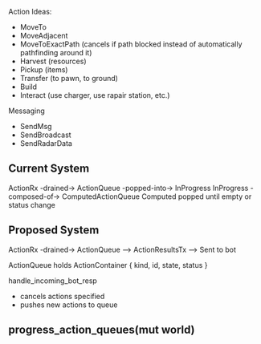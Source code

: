 Action Ideas:
- MoveTo
- MoveAdjacent
- MoveToExactPath (cancels if path blocked instead of automatically pathfinding around it)
- Harvest (resources)
- Pickup (items)
- Transfer (to pawn, to ground)
- Build
- Interact (use charger, use rapair station, etc.)

Messaging
- SendMsg
- SendBroadcast
- SendRadarData

Current System
--------------

ActionRx -drained-> ActionQueue -popped-into-> InProgress
InProgress -composed-of-> ComputedActionQueue 
    Computed popped until empty or status change


Proposed System
---------------
ActionRx -drained-> ActionQueue --> ActionResultsTx --> Sent to bot

ActionQueue holds 
ActionContainer { kind, id, state, status }

handle_incoming_bot_resp
- cancels actions specified
- pushes new actions to queue

progress_action_queues(mut world)
- 